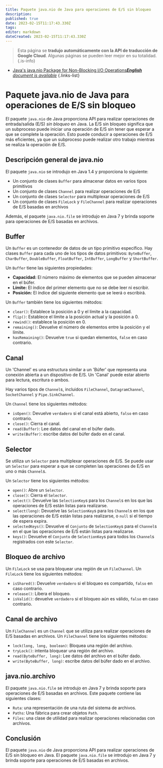 ```yaml
---
title: Paquete java.nio de Java para operaciones de E/S sin bloqueo
description: 
published: true
date: 2023-02-15T11:17:43.330Z
tags: 
editor: markdown
dateCreated: 2023-02-15T11:17:43.330Z
---
```


> Esta página se **tradujo automáticamente con la API de traducción de Google Cloud**.
Algunas páginas se pueden leer mejor en su totalidad.{.is-info}



- [Java's java.nio Package for Non-Blocking I/O Operations***English** document is available*](/en/Knowledge-base/Java/java-s-java-nio-package-for-non-blocking-io-operations)
{.links-list}



# Paquete java.nio de Java para operaciones de E/S sin bloqueo

El paquete `java.nio` de Java proporciona API para realizar operaciones de entrada/salida (E/S) *sin bloqueo* en Java. La E/S sin bloqueo significa que un subproceso puede iniciar una operación de E/S sin tener que esperar a que se complete la operación. Esto puede conducir a operaciones de E/S más eficientes, ya que un subproceso puede realizar otro trabajo mientras se realiza la operación de E/S.

## Descripción general de java.nio

El paquete `java.nio` se introdujo en Java 1.4 y proporciona lo siguiente:

- Un conjunto de clases `Buffer` para almacenar datos en varios tipos primitivos
- Un conjunto de clases `Channel` para realizar operaciones de E/S
- Un conjunto de clases `Selector` para multiplexar operaciones de E/S
- Un conjunto de clases `FileLock` y `FileChannel` para realizar operaciones de E/S basadas en archivos

Además, el paquete `java.nio.file` se introdujo en Java 7 y brinda soporte para operaciones de E/S basadas en archivos.

## Buffer

Un `Buffer` es un contenedor de datos de un tipo primitivo específico. Hay clases `Buffer` para cada uno de los tipos de datos primitivos: `ByteBuffer`, `CharBuffer`, `DoubleBuffer`, `FloatBuffer`, `IntBuffer`, `LongBuffer` y `ShortBuffer`.

Un `Buffer` tiene las siguientes propiedades:

- **Capacidad:** El número máximo de elementos que se pueden almacenar en el búfer.
- **Límite:** El índice del primer elemento que no se debe leer ni escribir.
- **Posición:** El índice del siguiente elemento que se leerá o escribirá.

Un `Buffer` también tiene los siguientes métodos:

- `clear()`: Establece la posición a 0 y el límite a la capacidad.
- `flip()`: Establece el límite a la posición actual y la posición a 0.
- `rewind()`: establece la posición en 0.
- `remaining()`: Devuelve el número de elementos entre la posición y el límite.
- `hasRemaining()`: Devuelve `true` si quedan elementos, `false` en caso contrario.

## Canal

Un 'Channel' es una estructura similar a un 'Búfer' que representa una conexión abierta a un dispositivo de E/S. Un 'Canal' puede estar abierto para lectura, escritura o ambos.

Hay varios tipos de `Channel`s, incluidos `FileChannel`, `DatagramChannel`, `SocketChannel` y `Pipe.SinkChannel`.

Un `Channel` tiene los siguientes métodos:

- `isOpen()`: Devuelve `verdadero` si el canal está abierto, `falso` en caso contrario.
- `close()`: Cierra el canal.
- `read(Buffer)`: Lee datos del canal en el búfer dado.
- `write(Buffer)`: escribe datos del búfer dado en el canal.

## Selector

Se utiliza un `Selector` para multiplexar operaciones de E/S. Se puede usar un `Selector` para esperar a que se completen las operaciones de E/S en uno o más `Channel`s.

Un `Selector` tiene los siguientes métodos:

- `open()`: Abre un `Selector`.
- `close()`: Cierra el `Selector`.
- `select()`: Devuelve las `SelectionKey`s para los `Channel`s en los que las operaciones de E/S están listas para realizarse.
- `select(long)`: Devuelve las `SelectionKey`s para los `Channel`s en los que las operaciones de E/S están listas para realizarse, o `null` si el tiempo de espera expira.
- `selectedKeys()`: Devuelve el `Conjunto` de `SelectionKey`s para el `Channel`s en el que las operaciones de E/S están listas para realizarse.
- `keys()`: Devuelve el `Conjunto` de `SelectionKey`s para todos los `Channel`s registrados con este `Selector`.

## Bloqueo de archivo

Un `FileLock` se usa para bloquear una región de un `FileChannel`. Un `FileLock` tiene los siguientes métodos:

- `isShared()`: Devuelve `verdadero` si el bloqueo es compartido, `falso` en caso contrario.
- `release()`: Libera el bloqueo.
- `isValid()`: devuelve `verdadero` si el bloqueo aún es válido, `falso` en caso contrario.

## Canal de archivo

Un `FileChannel` es un `Channel` que se utiliza para realizar operaciones de E/S basadas en archivos. Un `FileChannel` tiene los siguientes métodos:

- `lock(long, long, boolean)`: Bloquea una región del archivo.
- `tryLock()`: intenta bloquear una región del archivo.
- `read(ByteBuffer, long)`: Lee datos del archivo en el búfer dado.
- `write(ByteBuffer, long)`: escribe datos del búfer dado en el archivo.

## java.nio.archivo

El paquete `java.nio.file` se introdujo en Java 7 y brinda soporte para operaciones de E/S basadas en archivos. Este paquete contiene las siguientes clases:

- `Ruta`: una representación de una ruta del sistema de archivos.
- `Paths`: Una fábrica para crear objetos `Path`.
- `Files`: una clase de utilidad para realizar operaciones relacionadas con archivos.

## Conclusión

El paquete `java.nio` de Java proporciona API para realizar operaciones de E/S sin bloqueo en Java. El paquete `java.nio.file` se introdujo en Java 7 y brinda soporte para operaciones de E/S basadas en archivos.